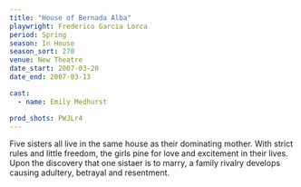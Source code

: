 ```yaml
---
title: "House of Bernada Alba"
playwright: Frederico Garcia Lorca
period: Spring
season: In House
season_sort: 270
venue: New Theatre
date_start: 2007-03-20
date_end: 2007-03-13

cast:
  - name: Emily Medhurst

prod_shots: PWJLr4
---
```


Five sisters all live in the same house as their dominating mother. With strict rules and little freedom, the girls pine for love and excitement in their lives. Upon the discovery that one sistaer is to marry, a family rivalry develops causing adultery, betrayal and resentment.
